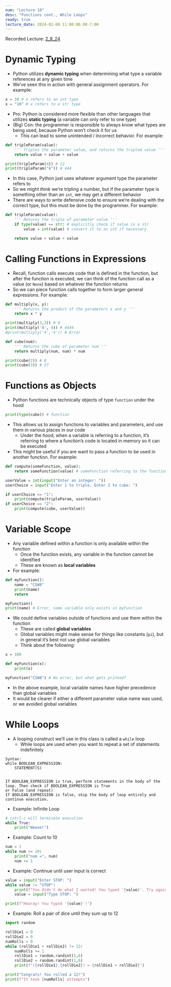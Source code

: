 ```yaml
---
num: "Lecture 10"
desc: "Functions cont., While Loops"
ready: true
lecture_date: 2024-02-08 11:00:00.00-7:00
---
```


Recorded Lecture: [2_8_24](https://drive.google.com/file/d/1zm635qpmaZGa7S4d_fIfPJ8mwx8CuBUW/view?usp=drive_link)

# Dynamic Typing

* Python utilizes **dynamic typing** when determining what type a variable references at any given time
* We’ve seen this in action with general assignment operators. For example:

```python
x = 10 # x refers to an int type
x = "10" # x refers to a str type
```

* Pro: Python is considered more flexible than other languages that utilizes **static typing** (a variable can only refer to one type)
* (Big) Con: the programmer is responsible to always know what types are being used, because Python won’t check it for us
	* This can lead to some unintended / incorrect behavior. For example:

```python
def tripleParam(value):
	''' Triples the parameter value, and returns the tripled value '''
	return value + value + value

print(tripleParam(4)) # 12
print(tripleParam("4")) # 444
```

* In this case, Python just uses whatever argument type the parameter refers to
* So we might *think* we’re tripling a number, but if the parameter type is something other than an `int`, we may get a different behavior
* There are ways to write defensive code to ensure we’re dealing with the correct type, but this must be done by the programmer. For example:

```python
def tripleParam(value):
	''' Returns the triple of parameter value '''
	if type(value) == str: # explicitly check if value is a str
		value = int(value) # convert it to an int if necessary

	return value + value + value
```

# Calling Functions in Expressions

* Recall, function calls execute code that is defined in the function, but after the function is executed, we can think of the function call as a value (or `None`) based on whatever the function returns
* So we can piece function calls together to form larger general expressions. For example:

```python
def multiply(x, y):
	''' Returns the product of the parameters x and y '''
	return x * y

print(multiply(3,3)) # 9
print(multiply('4', 4)) # 4444
#print(multiply('4','4')) # Error

def cube(num):
	''' Returns the cube of parameter num '''
	return multiply(num, num) * num

print(cube(2)) # 8
print(cube(3)) # 27
```

# Functions as Objects

* Python functions are technically objects of type `function` under the hood

```python
print(type(cube)) # function
```

* This allows us to assign functions to variables and parameters, and use them in various places in our code
	* Under the hood, when a variable is referring to a function, it’s referring to where a function’s code is located in memory so it can be executed
* This might be useful if you are want to pass a function to be used in another function. For example:

```python
def compute(someFunction, value):
	return someFunction(value) # someFunction referring to the function passed in

userValue = int(input("Enter an integer: "))
userChoice = input("Enter 1 to triple. Enter 2 to cube: ")

if userChoice == "1":
	print(compute(tripleParam, userValue))
if userChoice == "2":
	print(compute(cube, userValue))
```

# Variable Scope

* Any variable defined within a function is only available within the function
	* Once the function exists, any variable in the function cannot be identified
	* These are known as **local variables**
* For example:

```python
def myFunction():
	name = "CSW8"
	print(name)
	return

myFunction()
print(name) # Error, name variable only exists in myFunction
```

* We could define variables outside of functions and use them within the function
	* These are called **global variables**
	* Global variables might make sense for things like constants (`pi`), but in general it’s best not use global variables
	* Think about the following:

```python
x = 100

def myFunction(x):
	print(x)

myFunction("CSW8") # No error, but what gets printed?
```

* In the above example, local variable names have higher precedence than global variables
* It would be clearer if either a different parameter value name was used, or we avoided global variables

# While Loops

* A looping construct we’ll use in this class is called a `while` loop
	* While loops are used when you want to repeat a set of statements indefinitely

```
Syntax:
while BOOLEAN_EXPRESSION:
	STATEMENT(S)


If BOOLEAN_EXPRESSION is true, perform statements in the body of the loop. Then check if BOOLEAN_EXPRESSION is True
or False (and repeat)
If BOOLEAN_EXPRESSION is false, skip the body of loop entirely and continue execution.
```

* Example: Infinite Loop

```python
# cntrl-c will terminate execution
while True:
	print("Weeee!")
```

* Example: Count to 10

```python
num = 1
while num <= 10:
	print("num =", num)
	num += 1
```

* Example: Continue until user input is correct

```python
value = input("Enter STOP: ")
while value != "STOP":
	print(f"You didn't do what I wanted! You typed '{value}'. Try again")
	value = input("Type STOP: ")

print(f"Hooray! You typed '{value}'!")
```

* Example: Roll a pair of dice until they sum up to 12

```python
import random

rollDie1 = 0
rollDie2 = 0
numRolls = 0
while (rollDie1 + rollDie2) != 12:
	numRolls += 1
	rollDie1 = random.randint(1,6)
	rollDie2 = random.randint(1,6)
	print(f"({rollDie1},{rollDie2}) = {rollDie1 + rollDie2}")

print("Congrats! You rolled a 12!")
print(f"It took {numRolls} attempts")
```


